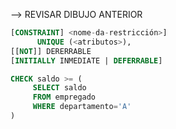  --> REVISAR DIBUJO ANTERIOR

```SQL
[CONSTRAINT] <nome-da-restricción>]
      UNIQUE (<atributos>),
[[NOT]] DERERRABLE
[INITIALLY INMEDIATE | DEFERRABLE]
```


```SQL
CHECK saldo >= (
     SELECT saldo
     FROM empregado
     WHERE departamento='A'
)
```
